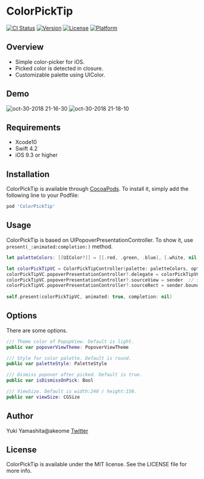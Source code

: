 # ColorPickTip

[![CI Status](https://img.shields.io/travis/akeome/ColorPickTip.svg?style=flat)](https://travis-ci.org/akeome/ColorPickTip)
[![Version](https://img.shields.io/cocoapods/v/ColorPickTip.svg?style=flat)](https://cocoapods.org/pods/ColorPickTip)
[![License](https://img.shields.io/cocoapods/l/ColorPickTip.svg?style=flat)](https://cocoapods.org/pods/ColorPickTip)
[![Platform](https://img.shields.io/cocoapods/p/ColorPickTip.svg?style=flat)](https://cocoapods.org/pods/ColorPickTip)

## Overview

- Simple color-picker for iOS.
- Picked color is detected in closure.
- Customizable palette using UIColor.

## Demo

![oct-30-2018 21-16-30](https://user-images.githubusercontent.com/20479956/47717548-651f9900-dc89-11e8-8372-0dcee16b8fbd.gif)
![oct-30-2018 21-18-10](https://user-images.githubusercontent.com/20479956/47717564-71a3f180-dc89-11e8-88a3-dde17e4f01e4.gif)

## Requirements

- Xcode10
- Swift 4.2
- iOS 9.3 or higher

## Installation

ColorPickTip is available through [CocoaPods](https://cocoapods.org). To install
it, simply add the following line to your Podfile:

```ruby
pod 'ColorPickTip'
```

## Usage

ColorPickTip is based on UIPopoverPresentationController.
To show it, use `present(_:animated:completion:)` method.

```swift
let paletteColors: [[UIColor?]] = [[.red, .green, .blue], [.white, nil, .black]]

let colorPickTipVC = ColorPickTipController(palette: paletteColors, options: nil)
colorPickTipVC.popoverPresentationController?.delegate = colorPickTipVC
colorPickTipVC.popoverPresentationController?.sourceView = sender  // some UIButton
colorPickTipVC.popoverPresentationController?.sourceRect = sender.bounds
        
self.present(colorPickTipVC, animated: true, completion: nil)
```

## Options

There are some options.

```swift
/// Theme color of PopupView. Default is light.
public var popoverViewTheme: PopoverViewTheme

/// Style for color palette. Default is round.
public var paletteStyle: PaletteStyle

/// Dismiss popover after picked. Default is true.
public var isDismissOnPick: Bool

/// ViewSize. Default is width:240 / height:150.
public var viewSize: CGSize
```


## Author

Yuki Yamashita@akeome 
[Twitter](https://twitter.com/akeome)

## License

ColorPickTip is available under the MIT license. See the LICENSE file for more info.
